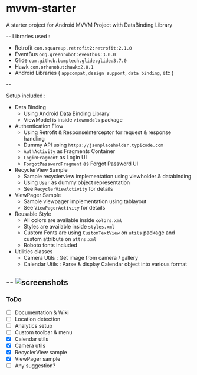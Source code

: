 # mvvm-starter

A starter project for Android MVVM Project with DataBinding Library

--
Libraries used :

* Retrofit `com.squareup.retrofit2:retrofit:2.1.0`
* EventBus `org.greenrobot:eventbus:3.0.0`
* Glide `com.github.bumptech.glide:glide:3.7.0`
* Hawk `com.orhanobut:hawk:2.0.1`
* Android Libraries ( `appcompat`, `design support`, `data binding`, etc )

--

Setup included :

* Data Binding
	* Using Android Data Binding Library
	* ViewModel is inside `viewmodels` package
* Authentication Flow
	* Using Retrofit & ResponseInterceptor for request & response handling
	* Dummy API using `https://jsonplaceholder.typicode.com`
	* `AuthActivity` as Fragments Container
	* `LoginFragment` as Login UI
	* `ForgotPasswordFragment` as Forgot Password UI
* RecyclerView Sample
	* Sample recyclerview implementation using viewholder & databinding
	* Using `User` as dummy object representation
	* See `RecyclerViewActivity` for details
* ViewPager Sample
	* Sample viewpager implementation using tablayout
	* See `ViewPagerActivity` for details
* Reusable Style
	* All colors are available inside `colors.xml`
	* Styles are available inside `styles.xml`
	* Custom Fonts are using `CustomTextView` on `utils` package and custom attribute on `attrs.xml`
	* Roboto fonts included
* Utilities classes
	* Camera Utils : Get image from camera / gallery
	* Calendar Utils : Parse & display Calendar object into various format
	
--
![screenshots](https://puu.sh/swReQ/d7b2f101f4.jpg "Screenshots")
--

### ToDo

- [ ] Documentation & Wiki
- [ ] Location detection
- [ ] Analytics setup
- [ ] Custom toolbar & menu
- [x] Calendar utils
- [x] Camera utils
- [x] RecyclerView sample
- [x] ViewPager sample
- [ ] Any suggestion?
